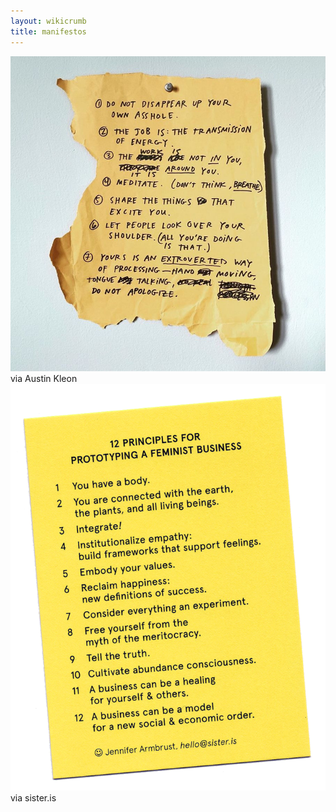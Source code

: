 ```yaml
---
layout: wikicrumb
title: manifestos
---
```


![](/img/wiki-manifestos-01.jpg)
via Austin Kleon
![](/img/wiki-manifestos-02.png)
via sister.is